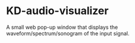 # KD-audio-visualizer
A small web pop-up window that displays the waveform/spectrum/sonogram of the input signal.
